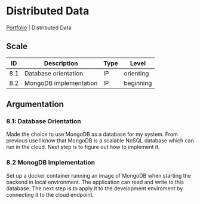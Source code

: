 # Distributed Data

[Portfolio](../info_portfolio.md) | Distributed Data

[Uitleg leeruitkomst]: #

## Scale

| ID | Description | Type | Level |
|---|---|---|---|
| 8.1 | Database orientation | IP | orienting |
| 8.2 | MongoDB implementation | IP | beginning |

## Argumentation

### 8.1: Database Orientation

Made the choice to use MongoDB as a database for my system. From previous use I know that MongoDB is a scalable NoSQL database which can run in the cloud. Next step is to figure out how to implement it.

### 8.2 MonogDB Implementation

Set up a docker container running an image of MongoDB when starting the backend in local environment. The application can read and write to this database. The next step is to apply it to the development enviroment by connecting it to the cloud endpoint.